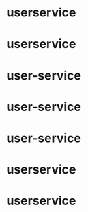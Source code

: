 # userservice
# userservice
# user-service
# user-service
# user-service
# userservice
# userservice
